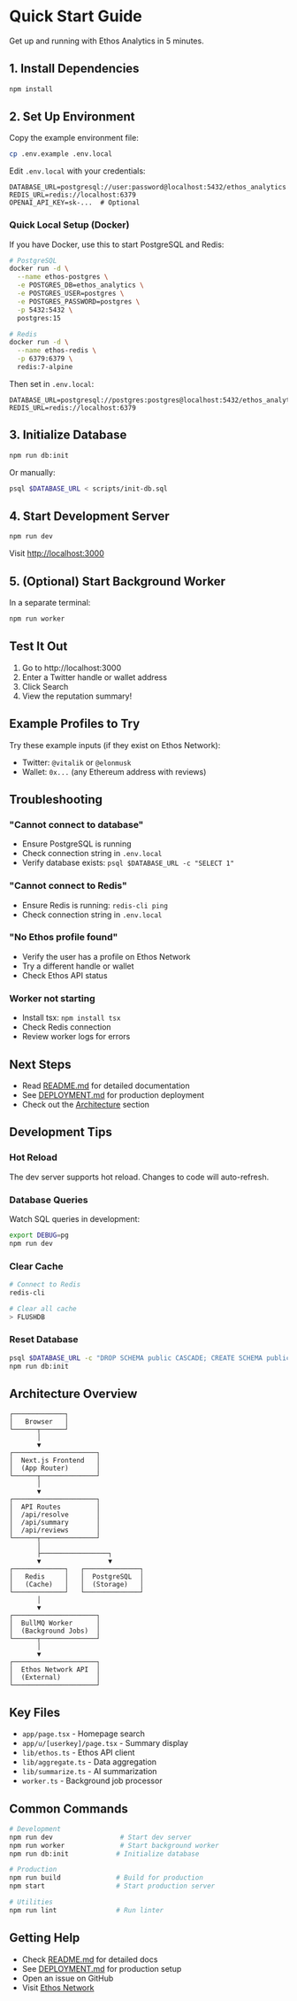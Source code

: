 # Quick Start Guide

Get up and running with Ethos Analytics in 5 minutes.

## 1. Install Dependencies

```bash
npm install
```

## 2. Set Up Environment

Copy the example environment file:

```bash
cp .env.example .env.local
```

Edit `.env.local` with your credentials:

```env
DATABASE_URL=postgresql://user:password@localhost:5432/ethos_analytics
REDIS_URL=redis://localhost:6379
OPENAI_API_KEY=sk-...  # Optional
```

### Quick Local Setup (Docker)

If you have Docker, use this to start PostgreSQL and Redis:

```bash
# PostgreSQL
docker run -d \
  --name ethos-postgres \
  -e POSTGRES_DB=ethos_analytics \
  -e POSTGRES_USER=postgres \
  -e POSTGRES_PASSWORD=postgres \
  -p 5432:5432 \
  postgres:15

# Redis
docker run -d \
  --name ethos-redis \
  -p 6379:6379 \
  redis:7-alpine
```

Then set in `.env.local`:
```env
DATABASE_URL=postgresql://postgres:postgres@localhost:5432/ethos_analytics
REDIS_URL=redis://localhost:6379
```

## 3. Initialize Database

```bash
npm run db:init
```

Or manually:
```bash
psql $DATABASE_URL < scripts/init-db.sql
```

## 4. Start Development Server

```bash
npm run dev
```

Visit [http://localhost:3000](http://localhost:3000)

## 5. (Optional) Start Background Worker

In a separate terminal:

```bash
npm run worker
```

## Test It Out

1. Go to http://localhost:3000
2. Enter a Twitter handle or wallet address
3. Click Search
4. View the reputation summary!

## Example Profiles to Try

Try these example inputs (if they exist on Ethos Network):

- Twitter: `@vitalik` or `@elonmusk`
- Wallet: `0x...` (any Ethereum address with reviews)

## Troubleshooting

### "Cannot connect to database"

- Ensure PostgreSQL is running
- Check connection string in `.env.local`
- Verify database exists: `psql $DATABASE_URL -c "SELECT 1"`

### "Cannot connect to Redis"

- Ensure Redis is running: `redis-cli ping`
- Check connection string in `.env.local`

### "No Ethos profile found"

- Verify the user has a profile on Ethos Network
- Try a different handle or wallet
- Check Ethos API status

### Worker not starting

- Install tsx: `npm install tsx`
- Check Redis connection
- Review worker logs for errors

## Next Steps

- Read [README.md](README.md) for detailed documentation
- See [DEPLOYMENT.md](DEPLOYMENT.md) for production deployment
- Check out the [Architecture](#architecture) section

## Development Tips

### Hot Reload
The dev server supports hot reload. Changes to code will auto-refresh.

### Database Queries
Watch SQL queries in development:
```bash
export DEBUG=pg
npm run dev
```

### Clear Cache
```bash
# Connect to Redis
redis-cli

# Clear all cache
> FLUSHDB
```

### Reset Database
```bash
psql $DATABASE_URL -c "DROP SCHEMA public CASCADE; CREATE SCHEMA public;"
npm run db:init
```

## Architecture Overview

```
┌─────────────┐
│   Browser   │
└──────┬──────┘
       │
       ▼
┌─────────────────────┐
│  Next.js Frontend   │
│  (App Router)       │
└──────┬──────────────┘
       │
       ▼
┌─────────────────────┐
│  API Routes         │
│  /api/resolve       │
│  /api/summary       │
│  /api/reviews       │
└──────┬──────────────┘
       │
       ├─────────────────┐
       ▼                 ▼
┌─────────────┐   ┌──────────────┐
│   Redis     │   │  PostgreSQL  │
│   (Cache)   │   │  (Storage)   │
└─────────────┘   └──────────────┘
       │
       ▼
┌─────────────────────┐
│  BullMQ Worker      │
│  (Background Jobs)  │
└──────┬──────────────┘
       │
       ▼
┌─────────────────────┐
│  Ethos Network API  │
│  (External)         │
└─────────────────────┘
```

## Key Files

- `app/page.tsx` - Homepage search
- `app/u/[userkey]/page.tsx` - Summary display
- `lib/ethos.ts` - Ethos API client
- `lib/aggregate.ts` - Data aggregation
- `lib/summarize.ts` - AI summarization
- `worker.ts` - Background job processor

## Common Commands

```bash
# Development
npm run dev                 # Start dev server
npm run worker              # Start background worker
npm run db:init            # Initialize database

# Production
npm run build              # Build for production
npm start                  # Start production server

# Utilities
npm run lint               # Run linter
```

## Getting Help

- Check [README.md](README.md) for detailed docs
- See [DEPLOYMENT.md](DEPLOYMENT.md) for production setup
- Open an issue on GitHub
- Visit [Ethos Network](https://ethos.network)


